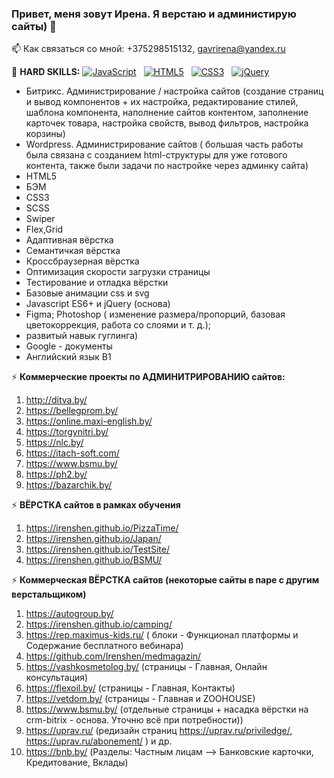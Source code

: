 ### Привет, меня зовут Ирена. Я верстаю и администирую сайты) 👋

📫 Как связаться со мной: +375298515132, gavrirena@yandex.ru
  
🌱 <b>HARD SKILLS:</b>
<a target="_blank" rel="noopener noreferrer nofollow" href="https://camo.githubusercontent.com/20a0679d747ef7fb4819e7f651ece9a9948467c221450fefe548462d17ef3b39/68747470733a2f2f696d672e736869656c64732e696f2f62616467652f2d4a6176615363726970742d626c61636b3f6c6f676f3d6a617661736372697074267374796c653d736f6369616c"><img src="https://camo.githubusercontent.com/20a0679d747ef7fb4819e7f651ece9a9948467c221450fefe548462d17ef3b39/68747470733a2f2f696d672e736869656c64732e696f2f62616467652f2d4a6176615363726970742d626c61636b3f6c6f676f3d6a617661736372697074267374796c653d736f6369616c" alt="JavaScript" data-canonical-src="https://img.shields.io/badge/-JavaScript-black?logo=javascript&amp;style=social" style="max-width: 100%;"></a>&nbsp;&nbsp;
<a target="_blank" rel="noopener noreferrer nofollow" href="https://camo.githubusercontent.com/6052968e76e425dd3fb34887027db835bf33dce7ab76bab7577793696bdfd202/68747470733a2f2f696d672e736869656c64732e696f2f62616467652f2d48544d4c352d626c61636b3f6c6f676f3d68746d6c35267374796c653d736f6369616c"><img src="https://camo.githubusercontent.com/6052968e76e425dd3fb34887027db835bf33dce7ab76bab7577793696bdfd202/68747470733a2f2f696d672e736869656c64732e696f2f62616467652f2d48544d4c352d626c61636b3f6c6f676f3d68746d6c35267374796c653d736f6369616c" alt="HTML5" data-canonical-src="https://img.shields.io/badge/-HTML5-black?logo=html5&amp;style=social" style="max-width: 100%;"></a>&nbsp;&nbsp;
<a target="_blank" rel="noopener noreferrer nofollow" href="https://camo.githubusercontent.com/1da7c508d48f659b84d3bbe1c102501dd5777d8e92cf2916cf405c8112e5fce0/68747470733a2f2f696d672e736869656c64732e696f2f62616467652f2d435353332d626c61636b3f6c6f676f3d63737333267374796c653d736f6369616c"><img src="https://camo.githubusercontent.com/1da7c508d48f659b84d3bbe1c102501dd5777d8e92cf2916cf405c8112e5fce0/68747470733a2f2f696d672e736869656c64732e696f2f62616467652f2d435353332d626c61636b3f6c6f676f3d63737333267374796c653d736f6369616c" alt="CSS3" data-canonical-src="https://img.shields.io/badge/-CSS3-black?logo=css3&amp;style=social" style="max-width: 100%;"></a>&nbsp;&nbsp;
<a target="_blank" rel="noopener noreferrer nofollow" href="https://camo.githubusercontent.com/2e9628f0ecfb3f625fecd4db60d05db530f001fb630d948d0a2763bb7885edf7/68747470733a2f2f696d672e736869656c64732e696f2f62616467652f2d6a51756572792d626c61636b3f6c6f676f3d6a7175657279267374796c653d736f6369616c"><img src="https://camo.githubusercontent.com/2e9628f0ecfb3f625fecd4db60d05db530f001fb630d948d0a2763bb7885edf7/68747470733a2f2f696d672e736869656c64732e696f2f62616467652f2d6a51756572792d626c61636b3f6c6f676f3d6a7175657279267374796c653d736f6369616c" alt="jQuery" data-canonical-src="https://img.shields.io/badge/-jQuery-black?logo=jquery&amp;style=social" style="max-width: 100%;"></a>&nbsp;&nbsp;
- Битрикс. Администрирование / настройка сайтов (создание страниц и вывод компонентов + их настройка, редактирование стилей, шаблона компонента, наполнение сайтов контентом, заполнение карточек товара, настройка свойств, вывод фильтров, настройка корзины)
- Wordpress. Администрирование сайтов ( большая часть работы была связана с cозданием html-структуры для уже готового контента, также были задачи по настройке через админку сайта)
- HTML5
- БЭМ
- CSS3
- SCSS
- Swiper
- Flex,Grid
- Адаптивная вёрстка
- Семантичкая вёрстка
- Кроссбраузерная вёрстка
- Оптимизация скорости загрузки страницы
- Тестирование и отладка вёрстки
- Базовые анимации сss и svg
- Javascript ES6+ и jQuery (основа)
- Figma; Photoshop ( изменение размера/пропорций, базовая цветокоррекция, работа со слоями и т. д.); 
- развитый навык гуглинга)
- Google - документы
- Английский язык  B1

  
 <!-- https://pagespeed.web.dev/ Google PageSpeed Insights (минимизация файлов, оптимизация изображений https://imagecompressor.com/ru/ , wolf-шрифт, объелинение стилей и скриптов)-->
 <!--  loading="lazy"
 <img src="picture.jpg" loading="lazy">

<iframe src="supplementary.html" loading="lazy"></iframe>
-->
 <!-- Валидность вёрстки https://validator.w3.org/ -->



⚡ <b>Коммерческие проекты по АДМИНИТРИРОВАНИЮ сайтов:</b>
1) http://ditva.by/
2) https://bellegprom.by/
3) https://online.maxi-english.by/
4) https://torgynitri.by/
5) https://nlc.by/
6) https://itach-soft.com/
7) https://www.bsmu.by/
8) https://ph2.by/
9) https://bazarchik.by/


⚡ <b>ВËРСТКА сайтов в рамках обучения</b>
1) https://irenshen.github.io/PizzaTime/
2) https://irenshen.github.io/Japan/
3) https://irenshen.github.io/TestSite/
4) https://irenshen.github.io/BSMU/

   
⚡ <b>Коммерческая ВËРСТКА сайтов (некоторые сайты в паре с другим верстальщиком)</b>
1) https://autogroup.by/
2) https://irenshen.github.io/camping/ 
3) https://rep.maximus-kids.ru/ ( блоки - Функционал платформы  и Содержание бесплатного вебинара)
4) https://github.com/Irenshen/medmagazin/
5) https://vashkosmetolog.by/  (страницы - Главная, Онлайн консультация)
6) https://flexoil.by/ (страницы - Главная, Контакты)
7) https://vetdom.by/ (cтраницы - Главная и ZOOHOUSE)
8) https://www.bsmu.by/ (отдельные страницы + насадка вёрстки на crm-bitrix - основа. Уточню всё при потребности))
9) https://uprav.ru/ (редизайн  страниц	https://uprav.ru/priviledge/, https://uprav.ru/abonement/ )
и др.
10) https://bnb.by/ (Разделы: Частным лицам --> Банковские карточки, Кредитование, Вклады)
   




<!--

### Hi there 👋
**Irenshen/Irenshen** is a ✨ _special_ ✨ repository because its `README.md` (this file) appears on your GitHub profile.

Here are some ideas to get you started:

😄 <b>SOFT SKILLS:</b>
- способность быстро обучаться
- грамотность
- скурпулёзность

- 🔭 I’m currently working on ...
- 🌱 I’m currently learning ...
- 👯 I’m looking to collaborate on ...
- 🤔 I’m looking for help with ...
- 💬 Ask me about ...
- 📫 How to reach me: ...
- 😄 Pronouns: ...
- ⚡ Fun fact: ...
-->
